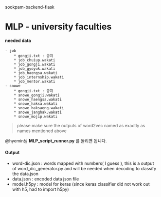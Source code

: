 ﻿sookpam-backend-flask

# MLP - university faculties
#### needed data
    - job
        * gongji.txt : 공지
        * job_chuiup.wakati
        * job_gongji.wakati
        * job_gyoyuk.wakati
        * job_haengsa.wakati
        * job_internship.wakati
        * job_mentor.wakati
    - snowe
        * gongji.txt : 공지
        * snowe_gongji.wakati
        * snowe_haengsa.wakati
        * snowe_haksa.wakati
        * snowe_haksaeng.wakati
        * snowe_janghak.wakati
        * snowe_mojip.wakati

 > please make sure the outputs of word2vec named as exactly as names mentioned above

@hyemin님 **MLP_script_runner.py** 를 돌리면 됩니다.

#### Output
+ word-dic.json : words mapped with numbers( I guess ), this is a output of word_dic_generator.py and will be needed when decoding to classify the data.json
+ data.json : encoded data json file
+ model.h5py : model for keras (since keras classifier did not work out with h5, had to import h5py)

